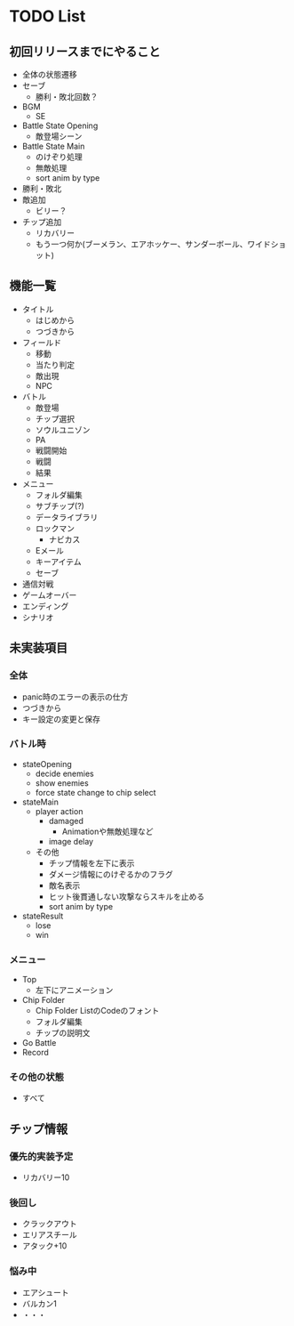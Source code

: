 # TODO List

## 初回リリースまでにやること

- 全体の状態遷移
- セーブ
  - 勝利・敗北回数？
- BGM
  - SE
- Battle State Opening
  - 敵登場シーン
- Battle State Main
  - のけぞり処理
  - 無敵処理
  - sort anim by type
- 勝利・敗北
- 敵追加
  - ビリー？
- チップ追加
  - リカバリー
  - もう一つ何か(ブーメラン、エアホッケー、サンダーボール、ワイドショット)

## 機能一覧

- タイトル
  - はじめから
  - つづきから
- フィールド
  - 移動
  - 当たり判定
  - 敵出現
  - NPC
- バトル
  - 敵登場
  - チップ選択
  - ソウルユニゾン
  - PA
  - 戦闘開始
  - 戦闘
  - 結果
- メニュー
  - フォルダ編集
  - サブチップ(?)
  - データライブラリ
  - ロックマン
    - ナビカス
  - Eメール
  - キーアイテム
  - セーブ
- 通信対戦
- ゲームオーバー
- エンディング
- シナリオ

## 未実装項目

### 全体

- panic時のエラーの表示の仕方
- つづきから
- キー設定の変更と保存

### バトル時

- stateOpening
  - decide enemies
  - show enemies
  - force state change to chip select
- stateMain
  - player action
    - damaged
      - Animationや無敵処理など
    - image delay
  - その他
    - チップ情報を左下に表示
    - ダメージ情報にのけぞるかのフラグ
    - 敵名表示
    - ヒット後貫通しない攻撃ならスキルを止める
    - sort anim by type
- stateResult
  - lose
  - win

### メニュー

- Top
  - 左下にアニメーション
- Chip Folder
  - Chip Folder ListのCodeのフォント
  - フォルダ編集
  - チップの説明文
- Go Battle
- Record

### その他の状態

- すべて

## チップ情報

### 優先的実装予定

- リカバリー10

### 後回し

- クラックアウト
- エリアスチール
- アタック+10

### 悩み中

- エアシュート
- バルカン1
- ・・・
